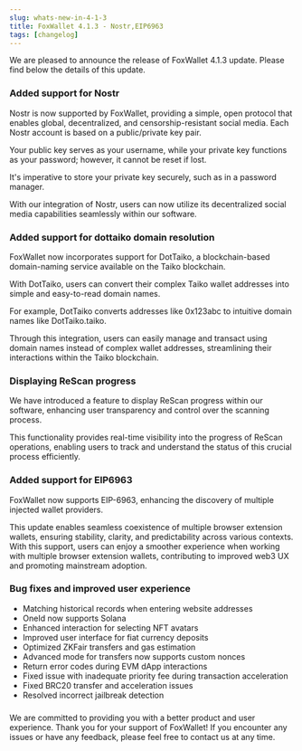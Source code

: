 ```yaml
---
slug: whats-new-in-4-1-3
title: FoxWallet 4.1.3 - Nostr,EIP6963
tags: [changelog]
---
```


We are pleased to announce the release of FoxWallet 4.1.3 update. Please find below the details of this update.
<!--truncate-->

### Added support for Nostr
Nostr is now supported by FoxWallet, providing a simple, open protocol that enables global, decentralized, and censorship-resistant social media. Each Nostr account is based on a public/private key pair.   

Your public key serves as your username, while your private key functions as your password; however, it cannot be reset if lost.  

It's imperative to store your private key securely, such as in a password manager.   

With our integration of Nostr, users can now utilize its decentralized social media capabilities seamlessly within our software.

### Added support for dottaiko domain resolution
FoxWallet now incorporates support for DotTaiko, a blockchain-based domain-naming service available on the Taiko blockchain.   

With DotTaiko, users can convert their complex Taiko wallet addresses into simple and easy-to-read domain names.   

For example, DotTaiko converts addresses like 0x123abc to intuitive domain names like DotTaiko.taiko.   

Through this integration, users can easily manage and transact using domain names instead of complex wallet addresses, streamlining their interactions within the Taiko blockchain.

### Displaying ReScan progress
We have introduced a feature to display ReScan progress within our software, enhancing user transparency and control over the scanning process.  

This functionality provides real-time visibility into the progress of ReScan operations, enabling users to track and understand the status of this crucial process efficiently.

### Added support for EIP6963
FoxWallet now supports EIP-6963, enhancing the discovery of multiple injected wallet providers.   

This update enables seamless coexistence of multiple browser extension wallets, ensuring stability, clarity, and predictability across various contexts. With this support, users can enjoy a smoother experience when working with multiple browser extension wallets, contributing to improved web3 UX and promoting mainstream adoption.

### Bug fixes and improved user experience
- Matching historical records when entering website addresses
- OneId now supports Solana
- Enhanced interaction for selecting NFT avatars
- Improved user interface for fiat currency deposits
- Optimized ZKFair transfers and gas estimation
- Advanced mode for transfers now supports custom nonces
- Return error codes during EVM dApp interactions
- Fixed issue with inadequate priority fee during transaction acceleration
- Fixed BRC20 transfer and acceleration issues
- Resolved incorrect jailbreak detection

### 
We are committed to providing you with a better product and user experience. Thank you for your support of FoxWallet! If you encounter any issues or have any feedback, please feel free to contact us at any time.